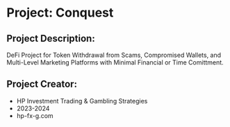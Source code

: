 # Project: Conquest

## Project Description: 
DeFi Project for Token Withdrawal from Scams, Compromised Wallets, and Multi-Level Marketing Platforms with Minimal Financial or Time Comittment.

## Project Creator:
* HP Investment Trading & Gambling Strategies
* 2023-2024
* hp-fx-g.com
